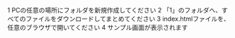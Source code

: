 1 PCの任意の場所にフォルダを新規作成してください
2 「1」のフォルダへ、すべてのファイルをダウンロードしてまとめてください
3 index.htmlファイルを、任意のブラウザで開いてください
4 サンプル画面が表示されます
